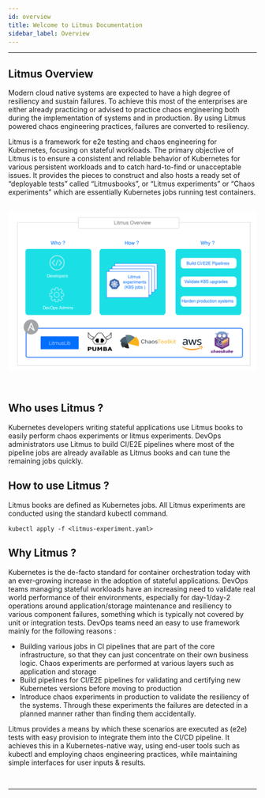 ```yaml
---
id: overview
title: Welcome to Litmus Documentation 
sidebar_label: Overview 
---
```

------

## Litmus Overview

Modern cloud native systems are expected to have a high degree of resiliency and sustain failures. 
To achieve this most of the enterprises are either already practicing or advised to practice 
chaos engineering both during the implementation of systems and in production. By using Litmus powered chaos engineering practices, 
failures are converted to resiliency. 

Litmus is a framework for e2e testing and chaos engineering for Kubernetes, focusing on stateful workloads.
The primary objective of Litmus is to ensure a consistent and reliable behavior of Kubernetes for various 
persistent workloads and to catch hard-to-find or unacceptable issues. It provides the pieces to construct 
and also hosts a ready set of “deployable tests” called “Litmusbooks”, or “Litmus experiments” 
or “Chaos experiments” which are essentially Kubernetes jobs running test containers. 

<br><img src="/docs/assets/litmus.svg" alt="Litmus Overview" width="800"/>

<br>

## Who uses Litmus ?

Kubernetes developers writing stateful applications use Litmus books to easily perform chaos experiments or litmus experiments. DevOps administrators use Litmus to build CI/E2E pipelines where most of the pipeline jobs are already available as Litmus books and can tune the remaining jobs quickly. 



## How to use Litmus ?

Litmus books are defined as Kubernetes jobs. All Litmus experiments are conducted using the standard kubectl command.

```
kubectl apply -f <litmus-experiment.yaml>
```



## Why Litmus ?

Kubernetes is the de-facto standard for container orchestration today with an ever-growing increase 
in the adoption of stateful applications. DevOps teams managing stateful workloads have an increasing need 
to validate real world performance of their environments, especially for day-1/day-2 operations around 
application/storage maintenance and resiliency to various component failures, something which is typically 
not covered by unit or integration tests. DevOps teams need an easy to use framework mainly for the following reasons :

- Building various jobs in CI pipelines that are part of the core infrastructure, so that they can just 
  concentrate on their own business logic. Chaos experiments are performed at various layers such as application and storage
- Build pipelines for CI/E2E pipelines for validating and certifying new Kubernetes versions before moving to production
- Introduce chaos experiments in production to validate the resiliency of the systems. Through these experiments the failures are detected in a planned manner rather than finding them accidentally.

Litmus provides a means by which these scenarios are executed as (e2e) tests with easy provision to integrate 
them into the CI/CD pipeline. It achieves this in a Kubernetes-native way, using end-user tools such as kubectl 
and employing chaos engineering practices, while maintaining simple interfaces for user inputs & results.



<br>

<hr>

<br>



<!-- Hotjar Tracking Code for https://docs.openebs.io -->

<script>
    (function(h,o,t,j,a,r){
        h.hj=h.hj||function(){(h.hj.q=h.hj.q||[]).push(arguments)};
        h._hjSettings={hjid:1239116,hjsv:6};
        a=o.getElementsByTagName('head')[0];
        r=o.createElement('script');r.async=1;
        r.src=t+h._hjSettings.hjid+j+h._hjSettings.hjsv;
        a.appendChild(r);
    })(window,document,'https://static.hotjar.com/c/hotjar-','.js?sv=');
</script>


<!-- Global site tag (gtag.js) - Google Analytics -->

<script async src="https://www.googletagmanager.com/gtag/js?id=UA-92076314-12"></script>
<script>
  window.dataLayer = window.dataLayer || [];
  function gtag(){dataLayer.push(arguments);}
  gtag('js', new Date());

  gtag('config', 'UA-92076314-12');
</script>
